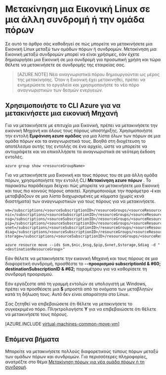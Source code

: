 <properties
    pageTitle="Μετακίνηση μια Εικονική Linux | Microsoft Azure"
    description="Μετακίνηση μια Εικονική Linux άλλο Azure συνδρομή ή την ομάδα πόρων στο μοντέλο ανάπτυξης διαχείρισης πόρων."
    services="virtual-machines-linux"
    documentationCenter=""
    authors="cynthn"
    manager="timlt"
    editor=""
    tags="azure-resource-manager"/>

<tags
    ms.service="virtual-machines-linux"
    ms.workload="infrastructure-services"
    ms.tgt_pltfrm="na"
    ms.devlang="na"
    ms.topic="article"
    ms.date="08/08/2016"
    ms.author="cynthn"/>

    


# <a name="move-a-linux-vm-to-another-subscription-or-resource-group"></a>Μετακίνηση μια Εικονική Linux σε μια άλλη συνδρομή ή την ομάδα πόρων

Σε αυτό το άρθρο σάς καθοδηγεί σε πώς μπορείτε να μετακινήσετε μια Εικονική Linux μεταξύ των ομάδων πόρων ή συνδρομών. Μετακίνηση μια Εικονική μεταξύ συνδρομών μπορεί να είναι χρήσιμες, εάν έχετε δημιουργήσει μια Εικονική σε μια συνδρομή για προσωπική χρήση και τώρα θέλετε να μετακινήσετε σε συνδρομής της εταιρείας σας.

> [AZURE.NOTE] Νέα αναγνωριστικά πόρου δημιουργούνται ως μέρος της μετακίνησης. Όταν η Εικονική έχει μετακινηθεί, πρέπει να ενημερώσετε το εργαλεία και χρησιμοποιήστε το νέο πόρο αναγνωριστικών των δεσμών ενεργειών. 


## <a name="use-the-azure-cli-to-move-a-vm"></a>Χρησιμοποιήστε το CLI Azure για να μετακινήσετε μια εικονική Μηχανή 

Για να μετακινήσετε με επιτυχία μια Εικονική, πρέπει να μετακινήσετε την εικονική Μηχανή και όλους τους πόρους υποστήριξης. Χρησιμοποιήστε την εντολή **Εμφάνιση azure ομάδας** για μια λίστα όλων των πόρων σε μια ομάδα πόρων και τα αναγνωριστικά τους. Βοηθά στη διοχέτευση το αποτέλεσμα αυτής της εντολής σε ένα αρχείο, ώστε να μπορείτε να αντιγράψετε και να επικολλήσετε τα αναγνωριστικά σε νεότερη έκδοση εντολές.

    azure group show <resourceGroupName>

Για να μετακινήσετε μια Εικονική και τους πόρους του σε μια άλλη ομάδα πόρων, χρησιμοποιήστε την εντολή CLI **Μετακίνηση azure πόρων** . Το παρακάτω παράδειγμα δείχνει πώς μπορείτε να μετακινήσετε μια Εικονική και τους πιο κοινούς πόρους απαιτεί. Χρησιμοποιούμε την παράμετρο **-i** και μεταβιβάζουν σε μια λίστα διαχωρισμένες με κόμματα (χωρίς κενά διαστήματα) των αναγνωριστικών για τους πόρους για να μετακινήσετε.

    
    vm=/subscriptions/<sourceSubscriptionID>/resourceGroups/<sourceResourceGroup>/providers/Microsoft.Compute/virtualMachines/<vmName>
    nic=/subscriptions/<sourceSubscriptionID>/resourceGroups/<sourceResourceGroup>/providers/Microsoft.Network/networkInterfaces/<nicName>
    nsg=/subscriptions/<sourceSubscriptionID>/resourceGroups/<sourceResourceGroup>/providers/Microsoft.Network/networkSecurityGroups/<nsgName>
    pip=/subscriptions/<sourceSubscriptionID>/resourceGroups/<sourceResourceGroup>/providers/Microsoft.Network/publicIPAddresses/<publicIPName>
    vnet=/subscriptions/<sourceSubscriptionID>/resourceGroups/<sourceResourceGroup>/providers/Microsoft.Network/virtualNetworks/<vnetName>
    diag=/subscriptions/<sourceSubscriptionID>/resourceGroups/<sourceResourceGroup>/providers/Microsoft.Storage/storageAccounts/<diagnosticStorageAccountName>
    storage=/subscriptions/<sourceSubscriptionID>/resourceGroups/<sourceResourceGroup>/providers/Microsoft.Storage/storageAccounts/<storageAcountName>      
    
    azure resource move --ids $vm,$nic,$nsg,$pip,$vnet,$storage,$diag -d "<destinationResourceGroup>"
    
Εάν θέλετε να μετακινήσετε την εικονική Μηχανή και τους πόρους σε μια διαφορετική συνδρομή, προσθέστε το **--προορισμού subscriptionId & #60; destinationSubscriptionID & #62;** παραμέτρου για να καθορίσετε τη συνδρομή προορισμού.

Εάν εργάζεστε από τη γραμμή εντολών σε υπολογιστή με Windows, πρέπει να προσθέσετε μια **$** μπροστά από τα ονόματα των μεταβλητών κατά τη δήλωση τους. Αυτό δεν είναι απαραίτητο στο Linux.

Σας ζητηθεί να επιβεβαιώσετε ότι θέλετε να μετακινήσετε το συγκεκριμένο πόρο. Πληκτρολογήστε **Y** για να επιβεβαιώσετε ότι θέλετε να μετακινήσετε τους πόρους.
    

[AZURE.INCLUDE [virtual-machines-common-move-vm](../../includes/virtual-machines-common-move-vm.md)]

## <a name="next-steps"></a>Επόμενα βήματα

Μπορείτε να μετακινήσετε πολλούς διαφορετικούς τύπους πόρων μεταξύ των ομάδων πόρων και συνδρομών. Για περισσότερες πληροφορίες, ανατρέξτε στο θέμα [Μετακίνηση πόρων για νέα ομάδα πόρων ή τη συνδρομή](../resource-group-move-resources.md).    